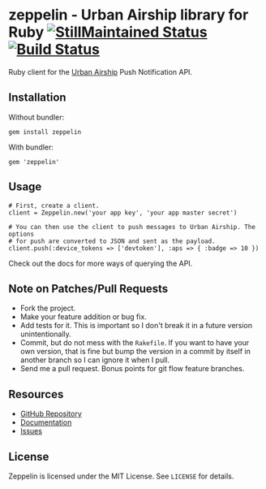 # zeppelin - Urban Airship library for Ruby [![StillMaintained Status](http://stillmaintained.com/CapnKernul/zeppelin.png)](http://stillmaintained.com/CapnKernul/zeppelin) [![Build Status](https://travis-ci.org/CapnKernul/zeppelin.png)](https://travis-ci.org/CapnKernul/zeppelin)

Ruby client for the [Urban Airship](http://urbanairship.com) Push Notification
API.

## Installation ##

Without bundler:

    gem install zeppelin

With bundler:

    gem 'zeppelin'

## Usage ##

    # First, create a client.
    client = Zeppelin.new('your app key', 'your app master secret')
    
    # You can then use the client to push messages to Urban Airship. The options
    # for push are converted to JSON and sent as the payload.
    client.push(:device_tokens => ['devtoken'], :aps => { :badge => 10 })

Check out the docs for more ways of querying the API.

## Note on Patches/Pull Requests ##

* Fork the project.
* Make your feature addition or bug fix.
* Add tests for it. This is important so I don't break it in a future version unintentionally.
* Commit, but do not mess with the `Rakefile`. If you want to have your own version, that is fine but bump the version in a commit by itself in another branch so I can ignore it when I pull.
* Send me a pull request. Bonus points for git flow feature branches.

## Resources ##

* [GitHub Repository](https://github.com/CapnKernul/zeppelin)
* [Documentation](http://rubydoc.info/github/CapnKernul/zeppelin)
* [Issues](https://github.com/CapnKernul/zeppelin/issues)

## License ##

Zeppelin is licensed under the MIT License. See `LICENSE` for details.
